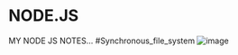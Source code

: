 # NODE.JS
MY NODE JS NOTES...
#Synchronous_file_system
![image](https://github.com/kaif21-cmd/NODE.JS/assets/85302180/bbe99936-2573-41f7-b549-9b6ce2770338)

